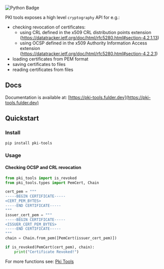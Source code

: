 ![Python Badge](https://img.shields.io/badge/python-3.8%2B-blue.svg?style=for-the-badge&logo=python)

PKI tools exposes a high level `cryptography` API for e.g.:

* checking revocation of certificates:
    * using CRL defined in the x509 CRL
      distribution points extension
      (https://datatracker.ietf.org/doc/html/rfc5280.html#section-4.2.1.13)
    * using OCSP defined in the x509 Authority Information Access extension
      (https://datatracker.ietf.org/doc/html/rfc5280.html#section-4.2.2.1)
* loading certificates from PEM format
* saving certificates to files
* reading certificates from files

## Docs

Documentation is available at: [https://pki-tools.fulder.dev](https://pki-tools.fulder.dev)

## Quickstart

### Install
`pip install pki-tools`

### Usage

#### Checking OCSP and CRL revocation

```python
from pki_tools import is_revoked
from pki_tools.types import PemCert, Chain

cert_pem = """
-----BEGIN CERTIFICATE-----
<CERT_PEM_BYTES>
-----END CERTIFICATE-----
"""
issuer_cert_pem = """
-----BEGIN CERTIFICATE-----
<ISSUER_CERT_PEM_BYTES>
-----END CERTIFICATE-----
"""
chain = Chain.from_pem([PemCert(issuer_cert_pem)])

if is_revoked(PemCert(cert_pem), chain):
    print("Certificate Revoked!")
```

For more functions see:
[Pki Tools](https://pki-tools.fulder.dev/pki_tools/#pki-tools)

